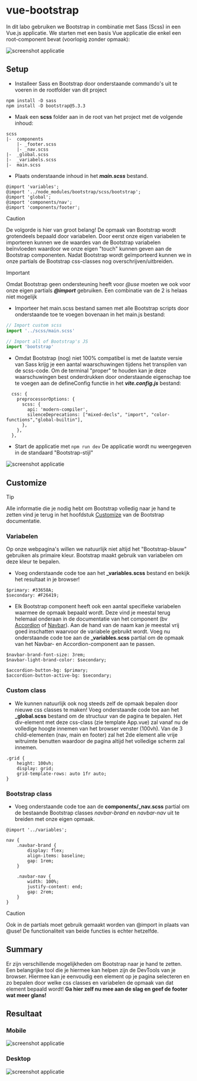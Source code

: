 # vue-bootstrap

In dit labo gebruiken we Bootstrap in combinatie met Sass (Scss) in een Vue.js applicatie. We starten met een basis Vue applicatie die enkel een root-component bevat (voorlopig zonder opmaak):

![screenshot applicatie](/opgave/before.png)

## Setup

- Installeer Sass en Bootstrap door onderstaande commando's uit te voeren in de rootfolder van dit project
```
npm install -D sass
npm install -D bootstrap@5.3.3
```
- Maak een **scss** folder aan in de root van het project met de volgende inhoud:
```
scss
|-  components
    |- _footer.scss
    |- _nav.scss
|-  _global.scss
|-  _variabels.scss
|-  main.scss
```
- Plaats onderstaande inhoud in het ***main.scss*** bestand. 
```
@import 'variables'; 
@import '../node_modules/bootstrap/scss/bootstrap';
@import 'global';
@import 'components/nav';
@import 'components/footer';
```
> [!CAUTION] 
> De volgorde is hier van groot belang! De opmaak van Bootstrap wordt grotendeels bepaald door variabelen. Door eerst onze eigen variabelen te importeren kunnen we de waardes van de Bootstrap variabelen beïnvloeden waardoor we onze eigen "touch" kunnen geven aan de Bootstrap componenten. Nadat Bootstrap wordt geïmporteerd kunnen we in onze partials de Bootstrap css-classes nog overschrijven/uitbreiden.

> [!IMPORTANT]
> Omdat Bootstrap geen ondersteuning heeft voor *@use* moeten we ook voor onze eigen partials ***@import*** gebruiken. Een combinatie van de 2 is helaas niet mogelijk
- Importeer het main.scss bestand samen met alle Bootstrap scripts door onderstaande toe te voegen bovenaan in het main.js bestand:
``` main.js
// Import custom scss
import '../scss/main.scss'

// Import all of Bootstrap's JS
import 'bootstrap'
```
- Omdat Bootstrap (nog) niet 100% compatibel is met de laatste versie van Sass krijg je een aantal waarschuwingen tijdens het transpilen van de scss-code. Om de terminal "proper" te houden kan je deze waarschuwingen best onderdrukken door onderstaande eigenschap toe te voegen aan de defineConfig functie in het ***vite.config.js*** bestand:
```
  css: {
    preprocessorOptions: {
      scss: {
        api: 'modern-compiler',
        silenceDeprecations: ["mixed-decls", "import", "color-functions","global-builtin"],
      },
    },
  },
```
- Start de applicatie met ```npm run dev```
  De applicatie wordt nu weergegeven in de standaard "Bootstrap-stijl"

![screenshot applicatie](/opgave/bootstrap.png)

## Customize
> [!TIP]
> Alle informatie die je nodig hebt om Bootstrap volledig naar je hand te zetten vind je terug in het hoofdstuk [Customize](https://getbootstrap.com/docs/5.3/customize/overview/) van de Bootstrap documentatie.

### Variabelen
Op onze webpagina's willen we natuurlijk niet altijd het "Bootstrap-blauw" gebruiken als primaire kleur. Bootstrap maakt gebruik van variabelen om deze kleur te bepalen.

- Voeg onderstaande code toe aan het **_variables.scss** bestand en bekijk het resultaat in je browser!
```
$primary: #33658A;
$secondary: #F26419;
```
- Elk Bootstrap component heeft ook een aantal specifieke variabelen waarmee de opmaak bepaald wordt. Deze vind je meestal terug helemaal onderaan in de documentatie van het component (bv [Accordion](https://getbootstrap.com/docs/5.3/components/accordion/#sass-variables) of [Navbar](https://getbootstrap.com/docs/5.3/components/navbar/#sass-variables)). Aan de hand van de naam kan je meestal vrij goed inschatten waarvoor de variabele gebruikt wordt.
Voeg nu onderstaande code toe aan de **_variables.scss** partial om de opmaak van het Navbar- en Accordion-component aan te passen.
```
$navbar-brand-font-size: 3rem;
$navbar-light-brand-color: $secondary;

$accordion-button-bg: $primary;
$accordion-button-active-bg: $secondary;
```
### Custom class
- We kunnen natuurlijk ook nog steeds zelf de opmaak bepalen door nieuwe css classes te maken! Voeg onderstaande code toe aan het **_global.scss** bestand om de structuur van de pagina te bepalen. Het div-element met deze css-class (zie template App.vue) zal vanaf nu de volledige hoogte innemen van het browser venster (100vh). Van de 3 child-elementen (nav, main en footer) zal het 2de element alle vrije witruimte benutten waardoor de pagina altijd het volledige scherm zal innemen.
```
.grid {
    height: 100vh;
    display: grid;
    grid-template-rows: auto 1fr auto;
} 
```
### Bootstrap class
- Voeg onderstaande code toe aan de **components/_nav.scss** partial om de bestaande Bootstrap classes *navbar-brand* en *navbar-nav* uit te breiden met onze eigen opmaak.
```
@import '../variables';

nav {
    .navbar-brand {
        display: flex;
        align-items: baseline;
        gap: 1rem;
    }

    .navbar-nav {
        width: 100%;
        justify-content: end;
        gap: 2rem;
    }
}
```
> [!CAUTION]
> Ook in de partials moet gebruik gemaakt worden van @import in plaats van @use! De functionaliteit van beide functies is echter hetzelfde.

## Summary
Er zijn verschillende mogelijkheden om Bootstrap naar je hand te zetten. Een belangrijke tool die je hiermee kan helpen zijn de DevTools van je browser. Hiermee kan je eenvoudig een element op je pagina selecteren en zo bepalen door welke css classes en variabelen de opmaak van dat element bepaald wordt! **Ga hier zelf nu mee aan de slag en geef de footer wat meer glans!**


## Resultaat
### Mobile
![screenshot applicatie](/opgave/customized-mobile.png)

### Desktop
![screenshot applicatie](/opgave/customized-desktop.png)